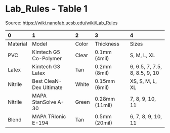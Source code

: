 # Lab_Rules - Table 1

Source: https://wiki.nanofab.ucsb.edu/wiki/Lab_Rules

| 0        | 1                       | 2     | 3              | 4                             |
|:---------|:------------------------|:------|:---------------|:------------------------------|
| Material | Model                   | Color | Thickness      | Sizes                         |
| PVC      | Kimtech G5 Co-Polymer   | Clear | 0.1mm (4mil)   | S, M, L, XL                   |
| Latex    | Kimtech G3 Latex        | Tan   | 0.2mm (8mil)   | 6, 6.5, 7, 7.5, 8, 8.5, 9, 10 |
| Nitrile  | Best CleaN-Dex Ultimate | White | 0.15mm (6mil)  | XS, S, M, L, XL               |
| Nitrile  | MAPA StanSolve A-30     | Green | 0.28mm (11mil) | 7, 8, 9, 10, 11               |
| Blend    | MAPA TRIonic E-194      | Tan   | 0.5mm (20mil)  | 6, 7, 8, 9, 10, 11            |
